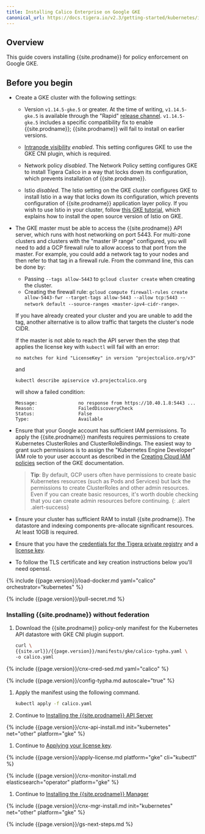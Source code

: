 ```yaml
---
title: Installing Calico Enterprise on Google GKE
canonical_url: https://docs.tigera.io/v2.3/getting-started/kubernetes/installation/other
---
```


## Overview

This guide covers installing {{site.prodname}} for policy enforcement on Google GKE.

## Before you begin

- Create a GKE cluster with the following settings:

  - Version `v1.14.5-gke.5` or greater.  At the time of writing, `v1.14.5-gke.5` is available through the "Rapid" [release channel](https://cloud.google.com/kubernetes-engine/docs/concepts/release-channels).  `v1.14.5-gke.5` includes a specific compatibility fix to enable {{site.prodname}}; {{site.prodname}} will fail to install on earlier versions.
 
  - [Intranode visibility](https://cloud.google.com/kubernetes-engine/docs/how-to/intranode-visibility) *enabled*.  This setting configures GKE to use the GKE CNI plugin, which is required.
  
  - Network policy *disabled*.  The Network Policy setting configures GKE to install Tigera Calico in a way that locks down its configuration, which prevents installation of {{site.prodname}}.
  
  - Istio *disabled*.  The Istio setting on the GKE cluster configures GKE to install Istio in a way that locks down its configuration, which prevents configuration of {{site.prodname}} application layer policy.  If you wish to use Istio in your cluster, follow [this GKE tutorial](https://cloud.google.com/kubernetes-engine/docs/tutorials/installing-istio), which explains how to install the open source version of Istio on GKE.

- The GKE master must be able to access the {{site.prodname}} API server, which runs with host networking on port 5443.  For multi-zone clusters and clusters with the "master IP range" configured, you will need to add a GCP firewall rule to allow access to that port from the master.  For example, you could add a network tag to your nodes and then refer to that tag in a firewall rule.  From the command line, this can be done by:

  - Passing `--tags allow-5443` to `gcloud cluster create` when creating the cluster.
  - Creating the firewall rule: `gcloud compute firewall-rules create allow-5443-fwr --target-tags allow-5443 --allow tcp:5443 --network default --source-ranges <master-ipv4-cidr-range>`.

  If you have already created your cluster and you are unable to add the tag, another alternative is to allow traffic that targets the cluster's node CIDR.

  If the master is not able to reach the API server then the step that applies the license key with `kubectl` will fail with an error: 
  ```
  no matches for kind "LicenseKey" in version "projectcalico.org/v3"
  ``` 
  and 
  ```
  kubectl describe apiservice v3.projectcalico.org
  ``` 
  will show a failed condition:
  ```
  Message:               no response from https://10.40.1.8:5443 ...
  Reason:                FailedDiscoveryCheck
  Status:                False
  Type:                  Available
  ```

- Ensure that your Google account has sufficient IAM permissions.  To apply the {{site.prodname}} manifests requires permissions to create Kubernetes ClusterRoles and ClusterRoleBindings.  The easiest way to grant such permissions is to assign the "Kubernetes Engine Developer" IAM role to your user account as described in the [Creating Cloud IAM policies](https://cloud.google.com/kubernetes-engine/docs/how-to/iam) section of the GKE documentation.
  
  > **Tip**: By default, GCP users often have permissions to create basic Kubernetes resources (such as Pods and Services) but lack the permissions to create ClusterRoles and other admin resources.  Even if you can create basic resources, it's worth double checking that you can create admin resources before continuing.
  {: .alert .alert-success}

- Ensure your cluster has sufficient RAM to install {{site.prodname}}.  The datastore and indexing components pre-allocate significant resources.  At least 10GB is required.

- Ensure that you have the [credentials for the Tigera private registry](../../../getting-started/#obtain-the-private-registry-credentials)
  and a [license key](../../../getting-started/#obtain-a-license-key).
  
- To follow the TLS certificate and key creation instructions below you'll need openssl.

{% include {{page.version}}/load-docker.md yaml="calico" orchestrator="kubernetes" %}

{% include {{page.version}}/pull-secret.md %}

### <a name="install-cnx"></a><a name="install-ee-typha-nofed"></a>Installing {{site.prodname}} without federation

1. Download the {{site.prodname}} policy-only manifest for the Kubernetes API datastore with GKE CNI plugin support.

   ```bash
   curl \
   {{site.url}}/{{page.version}}/manifests/gke/calico-typha.yaml \
   -o calico.yaml
   ```

{% include {{page.version}}/cnx-cred-sed.md yaml="calico" %}

{% include {{page.version}}/config-typha.md autoscale="true" %}

1. Apply the manifest using the following command.

   ```bash
   kubectl apply -f calico.yaml
   ```

1. Continue to [Installing the {{site.prodname}} API Server](#installing-the-{{site.prodnamedash}}-api-server)

{% include {{page.version}}/cnx-api-install.md init="kubernetes" net="other" platform="gke" %}

1. Continue to [Applying your license key](#applying-your-license-key).

{% include {{page.version}}/apply-license.md platform="gke" cli="kubectl" %}

{% include {{page.version}}/cnx-monitor-install.md elasticsearch="operator" platform="gke" %}

1. Continue to [Installing the {{site.prodname}} Manager](#installing-the-{{site.prodnamedash}}-manager)

{% include {{page.version}}/cnx-mgr-install.md init="kubernetes" net="other" platform="gke" %}

{% include {{page.version}}/gs-next-steps.md %}
